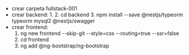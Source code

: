 * crear carpeta fullstack-001
* crear backend:
    1. 
    2. cd backend
    3. npm install --save @nestjs/typeorm typeorm mysql2 @nestjs/swagger
* crear frontend:
    1. ng new frontend --skip-git --style=css --routing=true --ssr=false
    2. cd frontend
    3. ng add @ng-bootstrap/ng-bootstrap